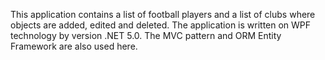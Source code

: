 This application contains a list of football players and a list of clubs where objects are added, edited and deleted.
The application is written on WPF technology by version .NET 5.0. The MVC pattern and ORM Entity Framework are also used here.
